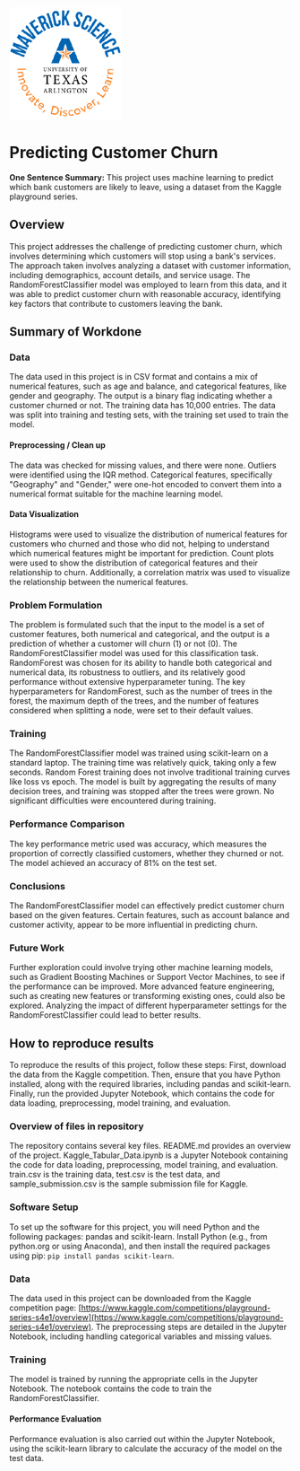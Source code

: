  ![](UTA-DataScience-Logo.png)

 # Predicting Customer Churn

  **One Sentence Summary:** This project uses machine learning to predict which bank customers are likely to leave, using a dataset from the Kaggle playground series.

 ## Overview

 This project addresses the challenge of predicting customer churn, which involves determining which customers will stop using a bank's services. The approach taken involves analyzing a dataset with customer information, including demographics, account details, and service usage. The RandomForestClassifier model was employed to learn from this data, and it was able to predict customer churn with reasonable accuracy, identifying key factors that contribute to customers leaving the bank.

 ## Summary of Workdone

 ### Data

 The data used in this project is in CSV format and contains a mix of numerical features, such as age and balance, and categorical features, like gender and geography. The output is a binary flag indicating whether a customer churned or not.  The training data has 10,000 entries. The data was split into training and testing sets, with the training set used to train the model.

 #### Preprocessing / Clean up

 The data was checked for missing values, and there were none. Outliers were identified using the IQR method. Categorical features, specifically "Geography" and "Gender," were one-hot encoded to convert them into a numerical format suitable for the machine learning model.

 #### Data Visualization

 Histograms were used to visualize the distribution of numerical features for customers who churned and those who did not, helping to understand which numerical features might be important for prediction. Count plots were used to show the distribution of categorical features and their relationship to churn. Additionally, a correlation matrix was used to visualize the relationship between the numerical features.

 ### Problem Formulation

 The problem is formulated such that the input to the model is a set of customer features, both numerical and categorical, and the output is a prediction of whether a customer will churn (1) or not (0). The RandomForestClassifier model was used for this classification task.  RandomForest was chosen for its ability to handle both categorical and numerical data, its robustness to outliers, and its relatively good performance without extensive hyperparameter tuning. The key hyperparameters for RandomForest, such as the number of trees in the forest, the maximum depth of the trees, and the number of features considered when splitting a node, were set to their default values.

 ### Training

 The RandomForestClassifier model was trained using scikit-learn on a standard laptop. The training time was relatively quick, taking only a few seconds.  Random Forest training does not involve traditional training curves like loss vs epoch. The model is built by aggregating the results of many decision trees, and training was stopped after the trees were grown. No significant difficulties were encountered during training.

 ### Performance Comparison

 The key performance metric used was accuracy, which measures the proportion of correctly classified customers, whether they churned or not. The model achieved an accuracy of 81% on the test set.

 ### Conclusions

 The RandomForestClassifier model can effectively predict customer churn based on the given features.  Certain features, such as account balance and customer activity, appear to be more influential in predicting churn.

 ### Future Work

 Further exploration could involve trying other machine learning models, such as Gradient Boosting Machines or Support Vector Machines, to see if the performance can be improved.  More advanced feature engineering, such as creating new features or transforming existing ones, could also be explored. Analyzing the impact of different hyperparameter settings for the RandomForestClassifier could lead to better results.

 ## How to reproduce results

 To reproduce the results of this project, follow these steps: First, download the data from the Kaggle competition. Then, ensure that you have Python installed, along with the required libraries, including pandas and scikit-learn.  Finally, run the provided Jupyter Notebook, which contains the code for data loading, preprocessing, model training, and evaluation.

 ### Overview of files in repository

 The repository contains several key files.  README.md provides an overview of the project. Kaggle_Tabular_Data.ipynb is a Jupyter Notebook containing the code for data loading, preprocessing, model training, and evaluation.  train.csv is the training data, test.csv is the test data, and sample_submission.csv is the sample submission file for Kaggle.

 ### Software Setup

 To set up the software for this project, you will need Python and the following packages: pandas and scikit-learn.  Install Python (e.g., from python.org or using Anaconda), and then install the required packages using pip: `pip install pandas scikit-learn`.

 ### Data

 The data used in this project can be downloaded from the Kaggle competition page: [https://www.kaggle.com/competitions/playground-series-s4e1/overview](https://www.kaggle.com/competitions/playground-series-s4e1/overview).  The preprocessing steps are detailed in the Jupyter Notebook, including handling categorical variables and missing values.

 ### Training

 The model is trained by running the appropriate cells in the Jupyter Notebook. The notebook contains the code to train the RandomForestClassifier.

 #### Performance Evaluation

 Performance evaluation is also carried out within the Jupyter Notebook, using the scikit-learn library to calculate the accuracy of the model on the test data.
 
